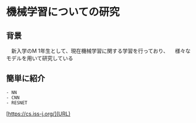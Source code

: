 # 機械学習についての研究
## 背景
 　新入学のM 1年生として、現在機械学習に関する学習を行っており、
 　様々なモデルを用いて研究している
## 簡単に紹介
    - NN
    - CNN
    - RESNET
[https://cs.iss-j.org/](URL)